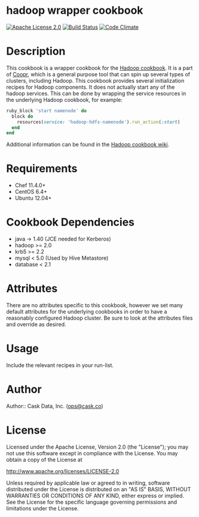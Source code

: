 # hadoop wrapper cookbook

[![Apache License 2.0](http://img.shields.io/badge/license-apache%202.0-green.svg)](http://opensource.org/licenses/Apache-2.0)
[![Build Status](http://img.shields.io/travis/caskdata/hadoop_wrapper_cookbook.svg)](http://travis-ci.org/caskdata/hadoop_wrapper_cookbook)
[![Code Climate](https://codeclimate.com/github/caskdata/hadoop_wrapper_cookbook/badges/gpa.svg)](https://codeclimate.com/github/caskdata/hadoop_wrapper_cookbook)

# Description

This cookbook is a wrapper cookbook for the
[Hadoop cookbook](https://github.com/caskdata/hadoop_cookbook). It is a part
of [Coopr](https://github.com/caskdata/coopr), which is a general purpose tool
that can spin up several types of clusters, including Hadoop. This cookbook
provides several initialization recipes for Hadoop components. It does not
actually start any of the hadoop services. This can be done by wrapping the
service resources in the underlying Hadoop cookbook, for example:

```ruby
ruby_block 'start namenode' do
  block do
    resources(service: 'hadoop-hdfs-namenode').run_action(:start)
  end 
end
```

Additional information can be found in the
[Hadoop cookbook wiki](https://github.com/caskdata/hadoop_cookbook/wiki/Wrapping-this-cookbook).

# Requirements

* Chef 11.4.0+
* CentOS 6.4+
* Ubuntu 12.04+

# Cookbook Dependencies

* java -> 1.40 (JCE needed for Kerberos)
* hadoop >= 2.0
* krb5 >= 2.2
* mysql < 5.0 (Used by Hive Metastore)
* database < 2.1

# Attributes

There are no attributes specific to this cookbook, however we set many default
attributes for the underlying cookbooks in order to have a reasonably
configured Hadoop cluster. Be sure to look at the attributes files and
override as desired.

# Usage

Include the relevant recipes in your run-list.

# Author

Author:: Cask Data, Inc. (<ops@cask.co>)

# License

Licensed under the Apache License, Version 2.0 (the "License");
you may not use this software except in compliance with the License.
You may obtain a copy of the License at

http://www.apache.org/licenses/LICENSE-2.0

Unless required by applicable law or agreed to in writing, software
distributed under the License is distributed on an "AS IS" BASIS,
WITHOUT WARRANTIES OR CONDITIONS OF ANY KIND, either express or implied.
See the License for the specific language governing permissions and
limitations under the License.

